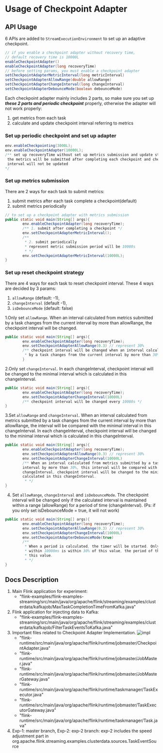# Usage of Checkpoint Adapter
## API Usage
6 APIs are added to `StreamExecutionEnvironment` to set up an adaptive checkpoint.
```java
// if you enable a checkpoint adapter without recovery time,
// default recovery time is 10000L
enableCheckpointAdapter()
enableCheckpointAdapter(long recoveryTime)
// before setting params, you must enable a checkpoint adapter
setCheckpointAdapterMetricInterval(long metricInterval)
setCheckpointAdapterAllowRange(double allowRange)
setCheckpointAdapterChangeInterval(long changeInterval)
setCheckpointAdapterDebounceMode(boolean debounceMode)
```
Each checkpoint adapter mainly includes 2 parts, so make sure
you set up **_these 2 parts and periodic checkpoint_** properly, 
otherwise the adapter will not work properly: 
1. get metrics from each task
2. calculate and update checkpoint interval referring to metrics
### Set up periodic checkpoint and set up adapter
```java
env.enableCheckpointing(3000L);
env.enableCheckpointAdapter(10000L); 
/** set up recoveryTime without set up metrics submission and update strategy,
 the metrics will be submitted after completing each checkpoint and checkpoint
 interval will not be updated
*/
```
### Set up metrics submission
There are 2 ways for each task to submit metrics:
1. submit metrics after each task complete a checkpoint(default)
2. submit metrics periodically
```java
// to set up a checkpoint adapter with metrics submission
public static void main(String[] args){
        env.enableCheckpointAdapter(long recoveryTime);
        /** 1. submit after completing a checkpoint */
        env.setCheckpointAdapterMetricInterval();
        /** 
         * 2. submit periodically
         * represent metric submission period will be 10000s
         * */
        env.setCheckpointAdapterMetricInterval(10000L); 
}
```

### Set up reset checkpoint strategy
There are 4 ways for each task to reset checkpoint interval.
These 4 ways are decided by 3 params: 
1. `allowRange` (default: -1), 
2. `changeInterval` (default -1), 
3. `isDebounceMode` (default: false)

1.Only set `allowRange`. When an interval calculated from metrics submitted by 
a task changes from the current interval by more than allowRange, the checkpoint
interval will be changed.
```java
public static void main(String[] args){
        env.enableCheckpointAdapter(long recoveryTime);
        env.setCheckpointAdapterAllowRange(0.3) // represent 30%
        /** checkpoint interval will be changed when an interval calculated from metrics submitted 
         * by a task changes from the current interval by more than 30%*/
        }
```
2.Only set `changeInterval`. In each changeInterval, checkpoint interval will be changed to the 
minimal interval which is calculated in this changeInterval.
```java
public static void main(String[] args){
        env.enableCheckpointAdapter(long recoveryTime);
        env.setCheckpointAdapterChangeInterval(10000L)
        /** checkpoint interval will be changed every 10000s */ 
}
```
3.Set `allowRange` and `changeInterval`.  When an interval calculated from metrics submitted by
a task changes from the current interval by more than allowRange, the interval will be compared with 
the minimal interval in this changeInterval. In each changeInterval, checkpoint interval will be 
changed to the minimal interval which is calculated in this changeInterval.
```java
public static void main(String[] args){
        env.enableCheckpointAdapter(long recoveryTime);
        env.setCheckpointAdapterAllowRange(0.3) // represent 30%
        env.setCheckpointAdapterChangeInterval(10000L)
        /** When an interval calculated from metrics submitted by a task changes from the current
        interval by more than 30%, this interval will be compared with minimal interval. In each 
        changeInterval, checkpoint interval will be changed to the minimal interval which is
        calculated in this changeInterval.
         * */
}
```
4. Set `allowRange`, `changeInterval` and `isDebounceMode`. 
The checkpoint interval will be changed only if the calculated interval is maintained within 
a range (allowRange) for a period of time (changeInterval).
(Ps: if you only set isDebounceMode = true, it will not work)
```java
public static void main(String[] args){
        env.enableCheckpointAdapter(long recoveryTime);
        env.setCheckpointAdapterAllowRange(0.3) // represent 30%
        env.setCheckpointAdapterChangeInterval(10000L)
        env.setCheckpointAdapterDebounceMode(true)
        /**
         * When a period is calculated, the timer will be started. Only if the period calculated
         * within 10000ms is within 30% of this value, the period of the checkpoint will be updated to
         * this value.
         * */
}
```

## Docs Description
1. Main Flink application for experiment:
   - "flink-examples/flink-examples-streaming/src/main/java/org/apache/flink/streaming/examples/clusterdata/kafkajob/MaxTaskCompletionTimeFromKafka.java"
2. Flink application for injecting data to Kafka: 
   - "flink-examples/flink-examples-streaming/src/main/java/org/apache/flink/streaming/examples/clusterdata/kafkajob/FilterTaskEventsToKafka.java"
3. Important files related to Checkpoint Adapter Implementation.
![impl](http://blog.minghuiyang1998.com/20220505141506.png)
   - "flink-runtime/src/main/java/org/apache/flink/runtime/jobmaster/CheckpointAdapter.java"
   - "flink-runtime/src/main/java/org/apache/flink/runtime/jobmaster/JobMaster.java"
   - "flink-runtime/src/main/java/org/apache/flink/runtime/jobmaster/JobMasterGateway.java"
   - "flink-runtime/src/main/java/org/apache/flink/runtime/taskmanager/TaskExecutor.java"
   - "flink-runtime/src/main/java/org/apache/flink/runtime/jobmaster/TaskExecutorGateway.java"
   - "flink-runtime/src/main/java/org/apache/flink/runtime/taskmanager/Task.java"
4. Exp-1: master branch, Exp-2: exp-2 branch: exp-2 includes the speed adjustment part in org.apache.flink.streaming.examples.clusterdata.sources.TaskEventSource
